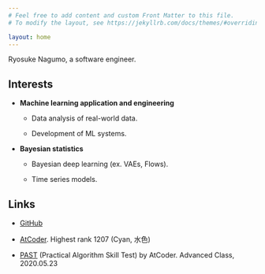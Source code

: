 ```yaml
---
# Feel free to add content and custom Front Matter to this file.
# To modify the layout, see https://jekyllrb.com/docs/themes/#overriding-theme-defaults

layout: home
---
```


Ryosuke Nagumo, a software engineer.

## Interests

* **Machine learning application and engineering**

  * Data analysis of real-world data.

  * Development of ML systems.

* **Bayesian statistics**

  * Bayesian deep learning (ex. VAEs, Flows).
  
  * Time series models.

## Links

* [GitHub](https://github.com/rnagumo)

* [AtCoder](https://atcoder.jp/users/riocloud). Highest rank 1207 (Cyan, 水色)

* [PAST](https://past.atcoder.jp/) (Practical Algorithm Skill Test) by AtCoder. Advanced Class, 2020.05.23
